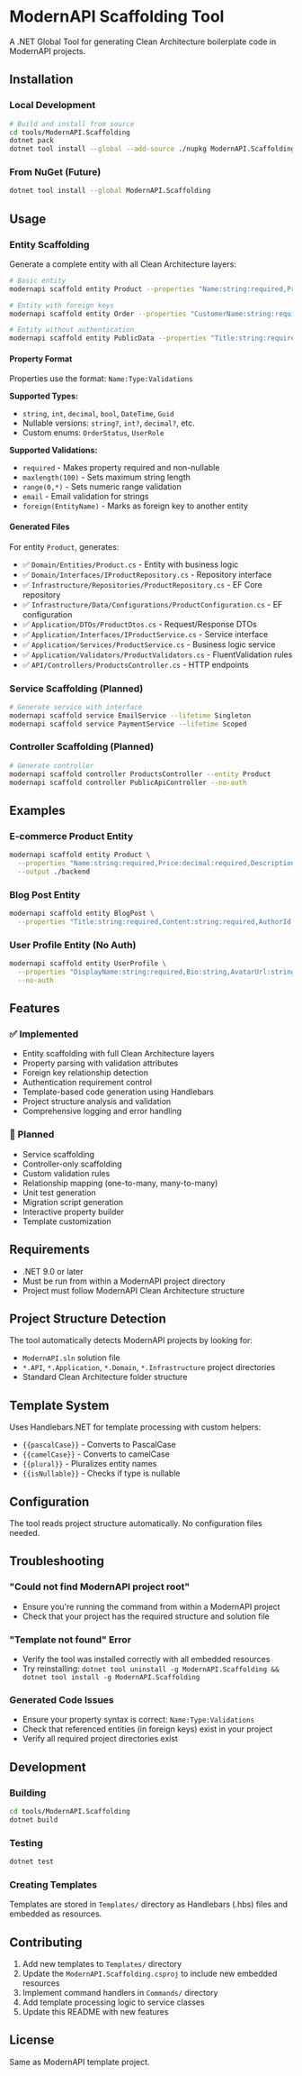 # ModernAPI Scaffolding Tool

A .NET Global Tool for generating Clean Architecture boilerplate code in ModernAPI projects.

## Installation

### Local Development
```bash
# Build and install from source
cd tools/ModernAPI.Scaffolding
dotnet pack
dotnet tool install --global --add-source ./nupkg ModernAPI.Scaffolding
```

### From NuGet (Future)
```bash
dotnet tool install --global ModernAPI.Scaffolding
```

## Usage

### Entity Scaffolding
Generate a complete entity with all Clean Architecture layers:

```bash
# Basic entity
modernapi scaffold entity Product --properties "Name:string:required,Price:decimal:range(0,*),Description:string"

# Entity with foreign keys
modernapi scaffold entity Order --properties "CustomerName:string:required,Total:decimal:required,Status:OrderStatus:required,CustomerId:Guid:foreign(Customer)"

# Entity without authentication
modernapi scaffold entity PublicData --properties "Title:string:required,Content:string" --no-auth
```

#### Property Format
Properties use the format: `Name:Type:Validations`

**Supported Types:**
- `string`, `int`, `decimal`, `bool`, `DateTime`, `Guid`
- Nullable versions: `string?`, `int?`, `decimal?`, etc.
- Custom enums: `OrderStatus`, `UserRole`

**Supported Validations:**
- `required` - Makes property required and non-nullable
- `maxlength(100)` - Sets maximum string length
- `range(0,*)` - Sets numeric range validation
- `email` - Email validation for strings
- `foreign(EntityName)` - Marks as foreign key to another entity

#### Generated Files
For entity `Product`, generates:
- ✅ `Domain/Entities/Product.cs` - Entity with business logic
- ✅ `Domain/Interfaces/IProductRepository.cs` - Repository interface
- ✅ `Infrastructure/Repositories/ProductRepository.cs` - EF Core repository
- ✅ `Infrastructure/Data/Configurations/ProductConfiguration.cs` - EF configuration
- ✅ `Application/DTOs/ProductDtos.cs` - Request/Response DTOs
- ✅ `Application/Interfaces/IProductService.cs` - Service interface
- ✅ `Application/Services/ProductService.cs` - Business logic service
- ✅ `Application/Validators/ProductValidators.cs` - FluentValidation rules
- ✅ `API/Controllers/ProductsController.cs` - HTTP endpoints

### Service Scaffolding (Planned)
```bash
# Generate service with interface
modernapi scaffold service EmailService --lifetime Singleton
modernapi scaffold service PaymentService --lifetime Scoped
```

### Controller Scaffolding (Planned)
```bash
# Generate controller
modernapi scaffold controller ProductsController --entity Product
modernapi scaffold controller PublicApiController --no-auth
```

## Examples

### E-commerce Product Entity
```bash
modernapi scaffold entity Product \
  --properties "Name:string:required,Price:decimal:required,Description:string,CategoryId:Guid:foreign(Category),IsActive:bool" \
  --output ./backend
```

### Blog Post Entity
```bash
modernapi scaffold entity BlogPost \
  --properties "Title:string:required,Content:string:required,AuthorId:Guid:foreign(User),PublishedAt:DateTime?,IsPublished:bool"
```

### User Profile Entity (No Auth)
```bash
modernapi scaffold entity UserProfile \
  --properties "DisplayName:string:required,Bio:string,AvatarUrl:string,UserId:Guid:foreign(User)" \
  --no-auth
```

## Features

### ✅ Implemented
- Entity scaffolding with full Clean Architecture layers
- Property parsing with validation attributes
- Foreign key relationship detection
- Authentication requirement control
- Template-based code generation using Handlebars
- Project structure analysis and validation
- Comprehensive logging and error handling

### 🚧 Planned
- Service scaffolding
- Controller-only scaffolding  
- Custom validation rules
- Relationship mapping (one-to-many, many-to-many)
- Unit test generation
- Migration script generation
- Interactive property builder
- Template customization

## Requirements

- .NET 9.0 or later
- Must be run from within a ModernAPI project directory
- Project must follow ModernAPI Clean Architecture structure

## Project Structure Detection

The tool automatically detects ModernAPI projects by looking for:
- `ModernAPI.sln` solution file
- `*.API`, `*.Application`, `*.Domain`, `*.Infrastructure` project directories
- Standard Clean Architecture folder structure

## Template System

Uses Handlebars.NET for template processing with custom helpers:
- `{{pascalCase}}` - Converts to PascalCase
- `{{camelCase}}` - Converts to camelCase  
- `{{plural}}` - Pluralizes entity names
- `{{isNullable}}` - Checks if type is nullable

## Configuration

The tool reads project structure automatically. No configuration files needed.

## Troubleshooting

### "Could not find ModernAPI project root"
- Ensure you're running the command from within a ModernAPI project
- Check that your project has the required structure and solution file

### "Template not found" Error
- Verify the tool was installed correctly with all embedded resources
- Try reinstalling: `dotnet tool uninstall -g ModernAPI.Scaffolding && dotnet tool install -g ModernAPI.Scaffolding`

### Generated Code Issues
- Ensure your property syntax is correct: `Name:Type:Validations`
- Check that referenced entities (in foreign keys) exist in your project
- Verify all required project directories exist

## Development

### Building
```bash
cd tools/ModernAPI.Scaffolding
dotnet build
```

### Testing
```bash
dotnet test
```

### Creating Templates
Templates are stored in `Templates/` directory as Handlebars (.hbs) files and embedded as resources.

## Contributing

1. Add new templates to `Templates/` directory
2. Update the `ModernAPI.Scaffolding.csproj` to include new embedded resources
3. Implement command handlers in `Commands/` directory
4. Add template processing logic to service classes
5. Update this README with new features

## License

Same as ModernAPI template project.